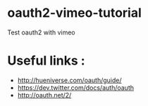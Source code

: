 oauth2-vimeo-tutorial
=====================

Test oauth2 with vimeo

Useful links : 
===============



- http://hueniverse.com/oauth/guide/
- https://dev.twitter.com/docs/auth/oauth
- http://oauth.net/2/

